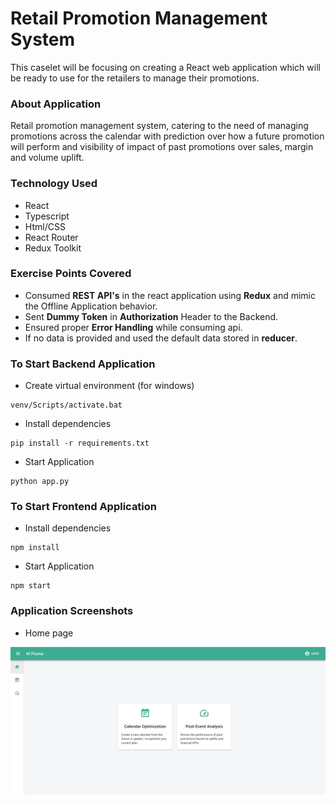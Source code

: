 # Retail Promotion Management System

This caselet will be focusing on creating a React web application which will be ready to use for the retailers to manage their promotions.

### About Application

Retail promotion management system, catering to the need of managing promotions across the calendar with prediction over how a future promotion will perform and visibility of impact of past promotions over sales, margin and volume uplift.

### Technology Used

- React
- Typescript
- Html/CSS
- React Router
- Redux Toolkit

### Exercise Points Covered

- Consumed **REST API's** in the react application using **Redux** and mimic the Offline Application behavior.
- Sent **Dummy Token** in **Authorization** Header to the Backend.
- Ensured proper **Error Handling** while consuming api.
- If no data is provided and used the default data stored in **reducer**.

### To Start Backend Application

- Create virtual environment (for windows)

```
venv/Scripts/activate.bat
```

- Install dependencies

```
pip install -r requirements.txt
```

- Start Application

```
python app.py
```

### To Start Frontend Application

- Install dependencies

```
npm install
```

- Start Application

```
npm start
```

### Application Screenshots

- Home page

![Home Page](screenshot/RPMS-Home.png?raw=true 'Home Page')
